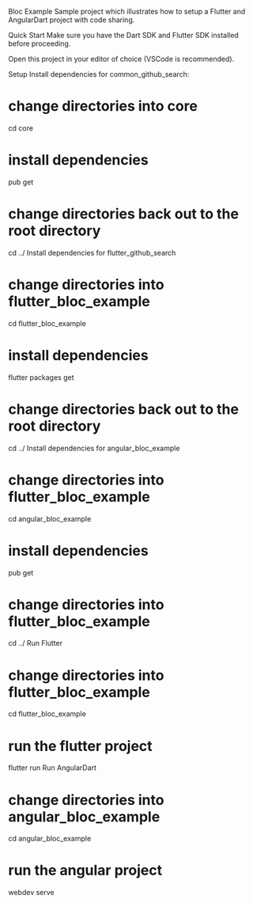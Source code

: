 Bloc Example
Sample project which illustrates how to setup a Flutter and AngularDart project with code sharing.

Quick Start
Make sure you have the Dart SDK and Flutter SDK installed before proceeding.

Open this project in your editor of choice (VSCode is recommended).

Setup
Install dependencies for common_github_search:

# change directories into core
cd core

# install dependencies
pub get

# change directories back out to the root directory
cd ../
Install dependencies for flutter_github_search

# change directories into flutter_bloc_example
cd flutter_bloc_example

# install dependencies
flutter packages get

# change directories back out to the root directory
cd ../
Install dependencies for angular_bloc_example

# change directories into flutter_bloc_example
cd angular_bloc_example

# install dependencies
pub get

# change directories into flutter_bloc_example
cd ../
Run Flutter
# change directories into flutter_bloc_example
cd flutter_bloc_example

# run the flutter project
flutter run
Run AngularDart
# change directories into angular_bloc_example
cd angular_bloc_example

# run the angular project
webdev serve
